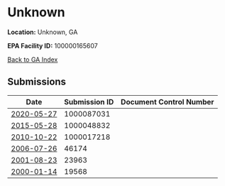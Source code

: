 # Unknown

**Location:** Unknown, GA

**EPA Facility ID:** 100000165607

[Back to GA Index](../../index.md)

## Submissions

| Date | Submission ID | Document Control Number |
|------|--------------|-------------------------|
| [2020-05-27](submissions/1000087031.md) | 1000087031 |  |
| [2015-05-28](submissions/1000048832.md) | 1000048832 |  |
| [2010-10-22](submissions/1000017218.md) | 1000017218 |  |
| [2006-07-26](submissions/46174.md) | 46174 |  |
| [2001-08-23](submissions/23963.md) | 23963 |  |
| [2000-01-14](submissions/19568.md) | 19568 |  |
